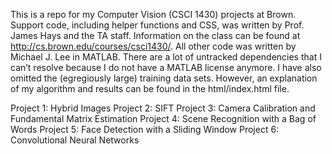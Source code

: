 This is a repo for my Computer Vision (CSCI 1430) projects at Brown. Support code, including helper functions and CSS, was written by Prof. James Hays and the TA staff. Information on the class can be found at http://cs.brown.edu/courses/csci1430/. All other code was written by Michael J. Lee in MATLAB. There are a lot of untracked dependencies that I can’t resolve because I do not have a MATLAB license anymore. I have also omitted the (egregiously large) training data sets. However, an explanation of my algorithm and results can be found in the html/index.html file.


Project 1: Hybrid Images
Project 2: SIFT
Project 3: Camera Calibration and Fundamental Matrix Estimation
Project 4: Scene Recognition with a Bag of Words
Project 5: Face Detection with a Sliding Window
Project 6: Convolutional Neural Networks